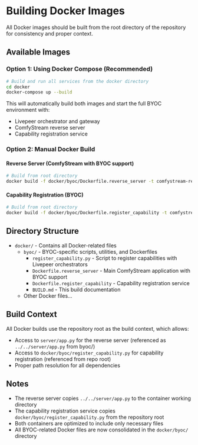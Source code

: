 # Building Docker Images

All Docker images should be built from the root directory of the repository for consistency and proper context.

## Available Images

### Option 1: Using Docker Compose (Recommended)
```bash
# Build and run all services from the docker directory
cd docker
docker-compose up --build
```

This will automatically build both images and start the full BYOC environment with:
- Livepeer orchestrator and gateway
- ComfyStream reverse server 
- Capability registration service

### Option 2: Manual Docker Build

#### Reverse Server (ComfyStream with BYOC support)
```bash
# Build from root directory
docker build -f docker/byoc/Dockerfile.reverse_server -t comfystream-reverse-server .
```

#### Capability Registration (BYOC)
```bash
# Build from root directory
docker build -f docker/byoc/Dockerfile.register_capability -t comfystream-register-capability .
```

## Directory Structure

- `docker/` - Contains all Docker-related files
  - `byoc/` - BYOC-specific scripts, utilities, and Dockerfiles
    - `register_capability.py` - Script to register capabilities with Livepeer orchestrators
    - `Dockerfile.reverse_server` - Main ComfyStream application with BYOC support
    - `Dockerfile.register_capability` - Capability registration service
    - `BUILD.md` - This build documentation
  - Other Docker files...

## Build Context

All Docker builds use the repository root as the build context, which allows:
- Access to `server/app.py` for the reverse server (referenced as `../../server/app.py` from byoc/)
- Access to `docker/byoc/register_capability.py` for capability registration (referenced from repo root)
- Proper path resolution for all dependencies

## Notes

- The reverse server copies `../../server/app.py` to the container working directory
- The capability registration service copies `docker/byoc/register_capability.py` from the repository root
- Both containers are optimized to include only necessary files
- All BYOC-related Docker files are now consolidated in the `docker/byoc/` directory 